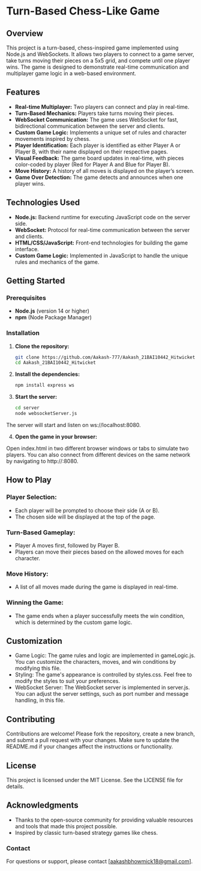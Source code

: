# Turn-Based Chess-Like Game

## Overview

This project is a turn-based, chess-inspired game implemented using Node.js and WebSockets. It allows two players to connect to a game server, take turns moving their pieces on a 5x5 grid, and compete until one player wins. The game is designed to demonstrate real-time communication and multiplayer game logic in a web-based environment.

## Features

- **Real-time Multiplayer:** Two players can connect and play in real-time.
- **Turn-Based Mechanics:** Players take turns moving their pieces.
- **WebSocket Communication:** The game uses WebSocket for fast, bidirectional communication between the server and clients.
- **Custom Game Logic:** Implements a unique set of rules and character movements inspired by chess.
- **Player Identification:** Each player is identified as either Player A or Player B, with their name displayed on their respective pages.
- **Visual Feedback:** The game board updates in real-time, with pieces color-coded by player (Red for Player A and Blue for Player B).
- **Move History:** A history of all moves is displayed on the player’s screen.
- **Game Over Detection:** The game detects and announces when one player wins.

## Technologies Used

- **Node.js:** Backend runtime for executing JavaScript code on the server side.
- **WebSocket:** Protocol for real-time communication between the server and clients.
- **HTML/CSS/JavaScript:** Front-end technologies for building the game interface.
- **Custom Game Logic:** Implemented in JavaScript to handle the unique rules and mechanics of the game.

## Getting Started

### Prerequisites

- **Node.js** (version 14 or higher)
- **npm** (Node Package Manager)

### Installation

1. **Clone the repository:**

   ```bash
   git clone https://github.com/Aakash-777/Aakash_21BAI10442_Hitwicket.git
   cd Aakash_21BAI10442_Hitwicket

2. **Install the dependencies:**

    ```bash
    npm install express ws

3. **Start the server:**

    ```bash
    cd server
    node websocketServer.js

The server will start and listen on ws://localhost:8080.

4. **Open the game in your browser:**

Open index.html in two different browser windows or tabs to simulate two players. You can also connect from different devices on the same network by navigating to http://<your-ip>:8080.



## How to Play
### Player Selection:

- Each player will be prompted to choose their side (A or B).
- The chosen side will be displayed at the top of the page.
### Turn-Based Gameplay:

- Player A moves first, followed by Player B.
- Players can move their pieces based on the allowed moves for each character.
### Move History:

- A list of all moves made during the game is displayed in real-time.
### Winning the Game:

- The game ends when a player successfully meets the win condition, which is determined by the custom game logic.
## Customization
- Game Logic: The game rules and logic are implemented in gameLogic.js. You can customize the characters, moves, and win conditions by modifying this file.
- Styling: The game's appearance is controlled by styles.css. Feel free to modify the styles to suit your preferences.
- WebSocket Server: The WebSocket server is implemented in server.js. You can adjust the server settings, such as port number and message handling, in this file.
## Contributing
Contributions are welcome! Please fork the repository, create a new branch, and submit a pull request with your changes. Make sure to update the README.md if your changes affect the instructions or functionality.

## License
This project is licensed under the MIT License. See the LICENSE file for details.

## Acknowledgments
- Thanks to the open-source community for providing valuable resources and tools that made this project possible.
- Inspired by classic turn-based strategy games like chess.
### Contact
For questions or support, please contact [aakashbhowmick18@gmail.com].

